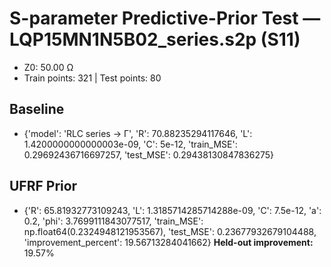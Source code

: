 # S-parameter Predictive-Prior Test — LQP15MN1N5B02_series.s2p (S11)
- Z0: 50.00 Ω
- Train points: 321  |  Test points: 80

## Baseline
- {'model': 'RLC series -> Γ', 'R': 70.88235294117646, 'L': 1.4200000000000003e-09, 'C': 5e-12, 'train_MSE': 0.29692436716697257, 'test_MSE': 0.29438130847836275}

## UFRF Prior
- {'R': 65.81932773109243, 'L': 1.3185714285714288e-09, 'C': 7.5e-12, 'a': 0.2, 'phi': 3.7699111843077517, 'train_MSE': np.float64(0.2324948121953567), 'test_MSE': 0.23677932679104488, 'improvement_percent': 19.56713284041662}
**Held-out improvement:** 19.57%
